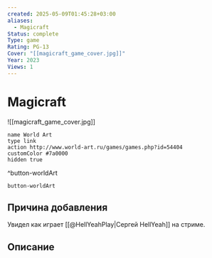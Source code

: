 ```yaml
---
created: 2025-05-09T01:45:28+03:00
aliases:
  - Magicraft
Status: complete
Type: game
Rating: PG-13
Cover: "[[magicraft_game_cover.jpg]]"
Year: 2023
Views: 1
---
```


# Magicraft

![[magicraft_game_cover.jpg]]


```button
name World Art
type link
action http://www.world-art.ru/games/games.php?id=54404
customColor #7a0000
hidden true
```
^button-worldArt



`button-worldArt`

## Причина добавления

Увидел как играет [[@HellYeahPlay|Сергей HellYeah]] на стриме.

## Описание


